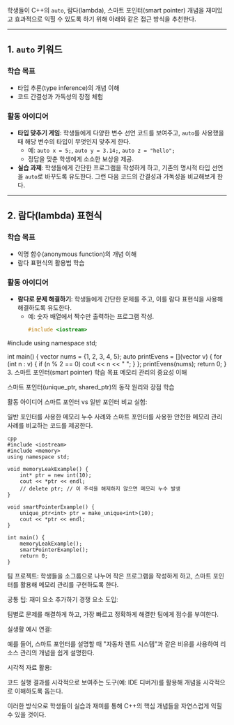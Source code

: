 학생들이 C++의 `auto`, 람다(lambda), 스마트 포인터(smart pointer) 개념을 재미있고 효과적으로 익힐 수 있도록 하기 위해 아래와 같은 접근 방식을 추천한다.

---

## **1. `auto` 키워드**
### **학습 목표**
- 타입 추론(type inference)의 개념 이해
- 코드 간결성과 가독성의 장점 체험

### **활동 아이디어**
- **타입 맞추기 게임**: 학생들에게 다양한 변수 선언 코드를 보여주고, `auto`를 사용했을 때 해당 변수의 타입이 무엇인지 맞추게 한다.
  - 예: `auto x = 5;`, `auto y = 3.14;`, `auto z = "hello";`
  - 정답을 맞춘 학생에게 소소한 보상을 제공.
- **실습 과제**: 학생들에게 간단한 프로그램을 작성하게 하고, 기존의 명시적 타입 선언을 `auto`로 바꾸도록 유도한다. 그런 다음 코드의 간결성과 가독성을 비교해보게 한다.

---

## **2. 람다(lambda) 표현식**
### **학습 목표**
- 익명 함수(anonymous function)의 개념 이해
- 람다 표현식의 활용법 학습

### **활동 아이디어**
- **람다로 문제 해결하기**: 학생들에게 간단한 문제를 주고, 이를 람다 표현식을 사용해 해결하도록 유도한다.
  - 예: 숫자 배열에서 짝수만 출력하는 프로그램 작성.
    ```cpp
    #include <iostream>
#include <vector>
using namespace std;

int main() {
    vector<int> nums = {1, 2, 3, 4, 5};
    auto printEvens = [](vector<int> v) {
        for (int n : v) {
            if (n % 2 == 0) cout << n << " ";
        }
    };
    printEvens(nums);
    return 0;
}
3. 스마트 포인터(smart pointer)
학습 목표
메모리 관리의 중요성 이해

스마트 포인터(unique_ptr, shared_ptr)의 동작 원리와 장점 학습

활동 아이디어
스마트 포인터 vs 일반 포인터 비교 실험:

일반 포인터를 사용한 메모리 누수 사례와 스마트 포인터를 사용한 안전한 메모리 관리 사례를 비교하는 코드를 제공한다.
```
cpp
#include <iostream>
#include <memory>
using namespace std;

void memoryLeakExample() {
    int* ptr = new int(10);
    cout << *ptr << endl;
    // delete ptr; // 이 주석을 해제하지 않으면 메모리 누수 발생
}

void smartPointerExample() {
    unique_ptr<int> ptr = make_unique<int>(10);
    cout << *ptr << endl;
}

int main() {
    memoryLeakExample();
    smartPointerExample();
    return 0;
}
```
팀 프로젝트: 학생들을 소그룹으로 나누어 작은 프로그램을 작성하게 하고, 스마트 포인터를 활용해 메모리 관리를 구현하도록 한다.

공통 팁: 재미 요소 추가하기
경쟁 요소 도입:

팀별로 문제를 해결하게 하고, 가장 빠르고 정확하게 해결한 팀에게 점수를 부여한다.

실생활 예시 연결:

예를 들어, 스마트 포인터를 설명할 때 "자동차 렌트 시스템"과 같은 비유를 사용하여 리소스 관리의 개념을 쉽게 설명한다.

시각적 자료 활용:

코드 실행 결과를 시각적으로 보여주는 도구(예: IDE 디버거)를 활용해 개념을 시각적으로 이해하도록 돕는다.

이러한 방식으로 학생들이 실습과 재미를 통해 C++의 핵심 개념들을 자연스럽게 익힐 수 있을 것이다.
